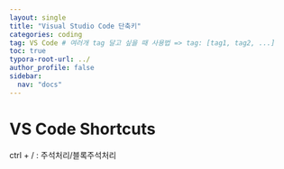 ```yaml
---
layout: single
title: "Visual Studio Code 단축키"
categories: coding
tag: VS Code # 여러개 tag 달고 싶을 때 사용법 => tag: [tag1, tag2, ...]
toc: true
typora-root-url: ../
author_profile: false
sidebar:
  nav: "docs"
---
```


# VS Code Shortcuts

ctrl + / : 주석처리/블록주석처리
